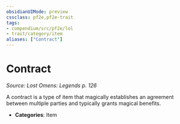 ```yaml
---
obsidianUIMode: preview
cssclass: pf2e,pf2e-trait
tags:
- compendium/src/pf2e/lol
- trait/category/item
aliases: ["Contract"]
---
```

# Contract  
*Source: Lost Omens: Legends p. 126*  

A contract is a type of item that magically establishes an agreement between multiple parties and typically grants magical benefits.

- **Categories**: Item